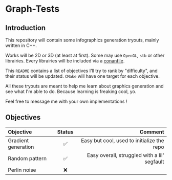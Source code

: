 # Graph-Tests

## Introduction

This repository will contain some infographics generation tryouts, mainly written in C++.

Works will be 2D or 3D (at least at first). Some may use ``OpenGL``, ``stb`` or other librairies. Every librairies will be included via a [conanfile](conan.io).

This ``README`` contains a list of objectives I'll try to rank by "difficulty", and their status will be updated. ``CMake`` will have one target for each objective.

All these tryouts are meant to help me learn about graphics generation and see what I'm able to do. Because learning is freaking cool, yo.

Feel free to message me with your own implementations !

## Objectives

|      Objective      | Status |                                      Comment |
|:--------------------|:------:|---------------------------------------------:|
| Gradient generation |   ✅   | Easy but cool, used to initialize the repo   |
| Random pattern      |   ✅   | Easy overall, struggled with a lil' segfault |
| Perlin noise        |   ❌   |                                              |


